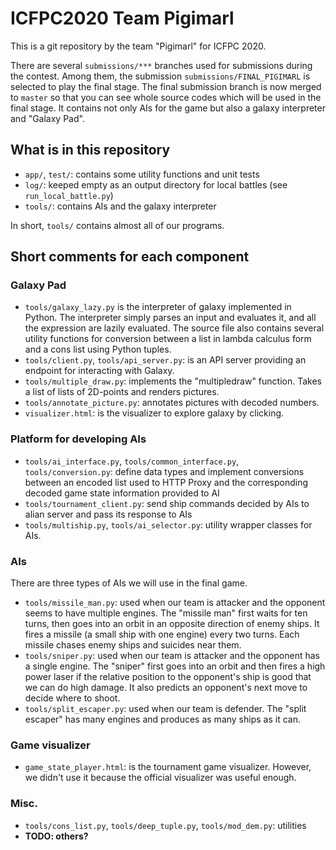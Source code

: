 # ICFPC2020 Team Pigimarl

This is a git repository by the team "Pigimarl" for ICFPC 2020.

There are several `submissions/***` branches used for submissions during the contest. Among them, the submission `submissions/FINAL_PIGIMARL` is selected to play the final stage. The final submission branch is now merged to `master` so that you can see whole source codes which will be used in the final stage. It contains not only AIs for the game but also a galaxy interpreter and "Galaxy Pad".

## What is in this repository

- `app/`, `test/`: contains some utility functions and unit tests
- `log/`: keeped empty as an output directory for local battles (see `run_local_battle.py`)
- `tools/`: contains AIs and the galaxy interpreter

In short, `tools/` contains almost all of our programs.

## Short comments for each component

### Galaxy Pad

- `tools/galaxy_lazy.py` is the interpreter of galaxy implemented in Python. The interpreter simply parses an input and evaluates it, and all the expression are lazily evaluated. The source file also contains several utility functions for conversion between a list in lambda calculus form and a cons list using Python tuples.
- `tools/client.py`, `tools/api_server.py`: is an API server providing an endpoint for interacting with Galaxy.   
- `tools/multiple_draw.py`: implements the "multipledraw" function. Takes a list of lists of 2D-points and renders pictures.
- `tools/annotate_picture.py`: annotates pictures with decoded numbers.
- `visualizer.html`: is the visualizer to explore galaxy by clicking. 

### Platform for developing AIs

- `tools/ai_interface.py`, `tools/common_interface.py`, `tools/conversion.py`: define data types and implement conversions between an encoded list used to HTTP Proxy and the corresponding decoded game state information provided to AI
- `tools/tournament_client.py`: send ship commands decided by AIs to alian server and pass its response to AIs
- `tools/multiship.py`, `tools/ai_selector.py`: utility wrapper classes for AIs.

### AIs

There are three types of AIs we will use in the final game.

- `tools/missile_man.py`: used when our team is attacker and the opponent seems to have multiple engines. The "missile man" first waits for ten turns, then goes into an orbit in an opposite direction of enemy ships. It fires a missile (a small ship with one engine) every two turns. Each missile chases enemy ships and suicides near them.  
- `tools/sniper.py`: used when our team is attacker and the opponent has a single engine. The "sniper" first goes into an orbit and then fires a high power laser if the relative position to the opponent's ship is good that we can do high damage. It also predicts an opponent's next move to decide where to shoot.
- `tools/split_escaper.py`: used when our team is defender. The "split escaper" has many engines and produces as many ships as it can.

### Game visualizer

- `game_state_player.html`: is the tournament game visualizer. However, we didn't use it because the official visualizer was useful enough.

### Misc.

- `tools/cons_list.py`, `tools/deep_tuple.py`, `tools/mod_dem.py`: utilities
- **TODO: others?**
